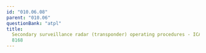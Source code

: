 ```yaml
---
id: "010.06.08"
parent: "010.06"
questionBank: "atpl"
title:
  Secondary surveillance radar (transponder) operating procedures - ICAO Doc
  8168
---
```

